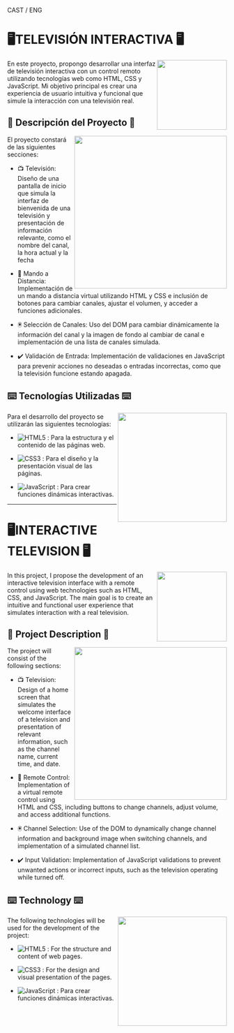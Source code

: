 CAST / ENG

# 🖥️​ TELEVISIÓN INTERACTIVA 🖥️​  

<img align="right" src="https://i.pinimg.com/originals/4d/d4/be/4dd4be1f8743b2cd96960292429edbb3.gif" width="160" />

En este proyecto, propongo desarrollar una interfaz de televisión interactiva con un control remoto utilizando tecnologías web como HTML, CSS y JavaScript. Mi objetivo principal es crear una experiencia de usuario intuitiva y funcional que simule la interacción con una televisión real.

## 📑 Descripción del Proyecto 📑

<img align="right" src="https://www.topito.com/wp-content/uploads/2013/01/code-21.gif" width="350" />

El proyecto constará de las siguientes secciones:

- 📺​ Televisión: Diseño de una pantalla de inicio que simula la interfaz de bienvenida de una televisión y presentación de información relevante, como el nombre del canal, la hora actual y la fecha

- 📱​ Mando a Distancia: Implementación de un mando a distancia virtual utilizando HTML y CSS e inclusión de botones para cambiar canales, ajustar el volumen, y acceder a funciones adicionales.

- 🖲️​ Selección de Canales: Uso del DOM para cambiar dinámicamente la información del canal y la imagen de fondo al cambiar de canal e implementación de una lista de canales simulada.

- ✔️​ Validación de Entrada: Implementación de validaciones en JavaScript para prevenir acciones no deseadas o entradas incorrectas, como que la televisión funcione estando apagada.

## ⌨️ Tecnologías Utilizadas ⌨️

<img align="right" src="https://media.dev.to/cdn-cgi/image/width=1000,height=420,fit=cover,gravity=auto,format=auto/https%3A%2F%2Fdev-to-uploads.s3.amazonaws.com%2Fuploads%2Farticles%2F3ywok35ynjducmohley1.gif" width="250" />

Para el desarrollo del proyecto se utilizarán las siguientes tecnologías:

- ![HTML5](https://img.shields.io/badge/html5-%23E34F26.svg?style=for-the-badge&logo=html5&logoColor=white) : Para la estructura y el contenido de las páginas web.
  
- ![CSS3](https://img.shields.io/badge/css3-%231572B6.svg?style=for-the-badge&logo=css3&logoColor=white) : Para el diseño y la presentación visual de las páginas.

- ![JavaScript](https://img.shields.io/badge/javascript-%23323330.svg?style=for-the-badge&logo=javascript&logoColor=%23F7DF1E) : Para crear funciones dinámicas interactivas.


-------------------------------------------------------------------------------------------------------------------------------------------------------------------------------------------------------------

# 🖥️​ INTERACTIVE TELEVISION 🖥️​ 

<img align="right" src="https://i.pinimg.com/originals/4d/d4/be/4dd4be1f8743b2cd96960292429edbb3.gif" width="160" />

In this project, I propose the development of an interactive television interface with a remote control using web technologies such as HTML, CSS, and JavaScript. The main goal is to create an intuitive and functional user experience that simulates interaction with a real television.

## 📑 Project Description 📑

<img align="right" src="https://www.topito.com/wp-content/uploads/2013/01/code-21.gif" width="350" />

The project will consist of the following sections:

- 📺 Television: Design of a home screen that simulates the welcome interface of a television and presentation of relevant information, such as the channel name, current time, and date.

- 📱 Remote Control: Implementation of a virtual remote control using HTML and CSS, including buttons to change channels, adjust volume, and access additional functions.

- 🖲️ Channel Selection: Use of the DOM to dynamically change channel information and background image when switching channels, and implementation of a simulated channel list.

- ✔️ Input Validation: Implementation of JavaScript validations to prevent unwanted actions or incorrect inputs, such as the television operating while turned off.

## ⌨️ Technology ⌨️

<img align="right" src="https://media.dev.to/cdn-cgi/image/width=1000,height=420,fit=cover,gravity=auto,format=auto/https%3A%2F%2Fdev-to-uploads.s3.amazonaws.com%2Fuploads%2Farticles%2F3ywok35ynjducmohley1.gif" width="250" />

The following technologies will be used for the development of the project:

- ![HTML5](https://img.shields.io/badge/html5-%23E34F26.svg?style=for-the-badge&logo=html5&logoColor=white)  : For the structure and content of web pages.

- ![CSS3](https://img.shields.io/badge/css3-%231572B6.svg?style=for-the-badge&logo=css3&logoColor=white) : For the design and visual presentation of the pages.

- ![JavaScript](https://img.shields.io/badge/javascript-%23323330.svg?style=for-the-badge&logo=javascript&logoColor=%23F7DF1E) : Para crear funciones dinámicas interactivas.
